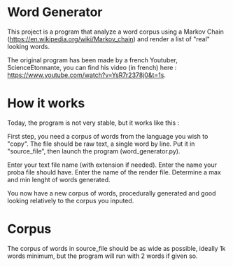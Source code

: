 # Word Generator
This project is a program that analyze a word corpus using a Markov Chain (https://en.wikipedia.org/wiki/Markov_chain) and render a list of "real" looking words.

The original program has been made by a french Youtuber, ScienceEtonnante, you can find his video (in french) here : https://www.youtube.com/watch?v=YsR7r2378j0&t=1s.

# How it works
Today, the program is not very stable, but it works like this :

First step, you need a corpus of words from the language you wish to "copy". The file should be raw text, a single word by line. Put it in "source_file", then launch the program (word_generator.py).

Enter your text file name (with extension if needed).
Enter the name your proba file should have.
Enter the name of the render file.
Determine a max and min lenght of words generated.

You now have a new corpus of words, procedurally generated and good looking relatively to the corpus you inputed.

# Corpus
The corpus of words in source_file should be as wide as possible, ideally 1k words minimum, but the program will run with 2 words if given so.
